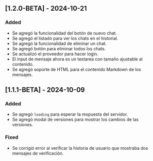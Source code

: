 ## [1.2.0-BETA] - 2024-10-21
### Added
- Se agregó la funcionalidad del botón de nuevo chat.
- Se agregó el listado para ver los chats en el historial.
- Se agregó la funcionalidad de eliminar un chat.
- Se agregó botón para eliminar todos los chats.
- Se actualizó el proveedor para hacer login.
- El input de mensaje ahora es un textarea con tamaño ajustable al contenido.
- Se agregó soporte de HTML para el contenido Markdown de los mensajes.

## [1.1.1-BETA] - 2024-10-09
### Added
- Se agregó `loading` para esperar la respuesta del servidor.
- Se agregó modal de versiones para mostrar los cambios de las versiones.

### Fixed
- Se corrigió error al verificar la historia de usuario que mostraba dos mensajes de verificación.
